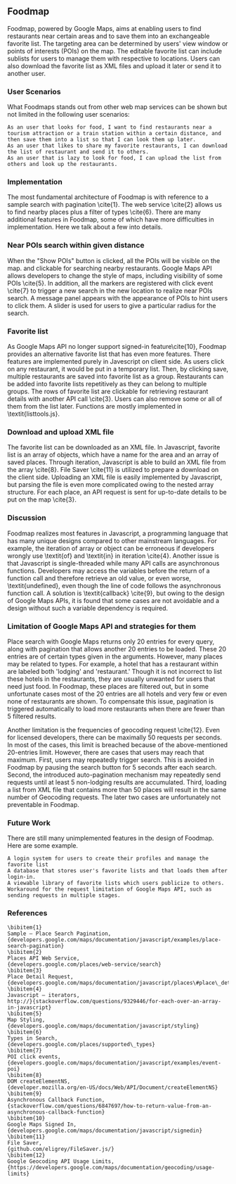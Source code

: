 ## Foodmap
Foodmap, powered by Google Maps, aims at enabling users to find restaurants near certain areas and to save them into an exchangeable favorite list. The targeting area can be determined by users' view window or points of interests (POIs) on the map. The editable favorite list can include sublists for users to manage them with respective to locations. Users can also download the favorite list as XML files and upload it later or send it to another user. 

### User Scenarios
What Foodmaps stands out from other web map services can be shown but not limited in the following user scenarios:

    As an user that looks for food, I want to find restaurants near a tourism attraction or a train station within a certain distance, and then save them into a list so that I can look them up later.
    As an user that likes to share my favorite restaurants, I can download the list of restaurant and send it to others.
    As an user that is lazy to look for food, I can upload the list from others and look up the restaurants.

### Implementation
The most fundamental architecture of Foodmap is with reference to a sample search with pagination \cite{1}. The web service \cite{2} allows us to find nearby places plus a filter of types \cite{6}. There are many additional features in Foodmap, some of which have more difficulties in implementation. Here we talk about a few into details.

### Near POIs search within given distance
When the "Show POIs" button is clicked, all the POIs will be visible on the map. and clickable for searching nearby restaurants. Google Maps API allows developers to change the style of maps, including visibility of some POIs \cite{5}. In addition, all the markers are registered with click event \cite{7} to trigger a new search in the new location to realize near POIs search. A message panel appears with the appearance of POIs to hint users to click them. A slider is used for users to give a particular radius for the search.

### Favorite list
As Google Maps API no longer support signed-in feature\cite{10}, Foodmap provides an alternative favorite list that has even more features. There features are implemented purely in Javescript on client side. As users click on any restaurant, it would be put in a temporary list. Then, by clicking save, multiple restaurants are saved into favorite list as a group. Restaurants can be added into favorite lists repetitively as they can belong to multiple groups. The rows of favorite list are clickable for retrieving  restaurant details with another API call \cite{3}. Users can also remove some or all of them from the list later. Functions are mostly implemented in \textit{listtools.js}.

### Download and upload XML file
The favorite list can be downloaded as an XML file. In Javascript, favorite list is an array of objects, which have a name for the area and an array of saved places. Through iteration, Javascript is able to build an XML file from the array \cite{8}. File Saver \cite{11} is utilized to prepare a download on the client side.
Uploading an XML file is easily implemented by Javascript, but parsing the file is even more complicated owing to the nested array structure. For each place, an API request is sent for up-to-date details to be put on the map \cite{3}.

### Discussion
Foodmap realizes most features in Javascript, a programming language that has many unique designs compared to other mainstream languages. For example, the iteration of array or object can be erroneous if developers wrongly use  \textit{of} and \textit{in} in iteration \cite{4}. Another issue is that Javascript is single-threaded while many API calls are asynchronous functions. Developers may access the variables before the return of a function call and therefore retrieve an old value, or even worse, \textit{undefined}, even though the line of code follows the asynchronous function call. A solution is \textit{callback} \cite{9}, but owing to the design of Google Maps APIs, it is found that some cases are not avoidable and a design without such a variable dependency is required.

### Limitation of Google Maps API and strategies for them
Place search with Google Maps returns only 20 entries for every query, along with pagination that allows another 20 entries to be loaded. These 20 entries are of certain types given in the arguments. However, many places may be related to types. For example, a hotel that has a restaurant within are labeled both 'lodging' and 'restaurant.' Though it is not incorrect to list these hotels in the restaurants, they are usually unwanted for users that need just food. In Foodmap, these places are filtered out, but in some unfortunate cases most of the 20 entries are all hotels and very few or even none of restaurants are shown. To compensate this issue, pagination is triggered automatically to load more restaurants when there are fewer than 5 filtered results.
   
Another limitation is the frequencies of geocoding request \cite{12}. Even for licensed developers, there can be maximally 50 requests per seconds. In most of the cases, this limit is breached because of the above-mentioned 20-entries limit. However, there are cases that users may reach that maximum. First, users may repeatedly trigger search. This is avoided in Foodmap by pausing the search button for 5 seconds after each search. Second, the introduced auto-pagination mechanism may repeatedly send requests until at least 5 non-lodging results are accumulated. Third, loading a list from XML file that contains more than 50 places will result in the same number of Geocoding requests. The later two cases are unfortunately not preventable in Foodmap.

### Future Work
There are still many unimplemented features in the design of Foodmap. Here are some example.

    A login system for users to create their profiles and manage the favorite list
    A database that stores user's favorite lists and that loads them after login-in.
    A viewable library of favorite lists which users publicize to others.
    Workaround for the request limitation of Google Maps API, such as sending requests in multiple stages. 

### References
    \bibitem{1} 
    Sample – Place Search Pagination,
    {developers.google.com/maps/documentation/javascript/examples/place-search-pagination}
    \bibitem{2} 
    Places API Web Service,
    {developers.google.com/places/web-service/search}
    \bibitem{3} 
    Place Detail Request,
    {developers.google.com/maps/documentation/javascript/places\#place\_details\_requests}
    \bibitem{4} 
    Javascript – iterators,
    http://}{stackoverflow.com/questions/9329446/for-each-over-an-array-in-javascript}
    \bibitem{5} 
    Map Styling,
    {developers.google.com/maps/documentation/javascript/styling}
    \bibitem{6} 
    Types in Search,
    {developers.google.com/places/supported\_types}
    \bibitem{7} 
    POI click events,
    {developers.google.com/maps/documentation/javascript/examples/event-poi}
    \bibitem{8} 
    DOM createElementNS,
    {developer.mozilla.org/en-US/docs/Web/API/Document/createElementNS}
    \bibitem{9} 
    Asynchronous Callback Function,
    {stackoverflow.com/questions/6847697/how-to-return-value-from-an-asynchronous-callback-function}
    \bibitem{10} 
    Google Maps Signed In,
    {developers.google.com/maps/documentation/javascript/signedin}
    \bibitem{11} 
    File Saver,
    {github.com/eligrey/FileSaver.js/}
    \bibitem{12} 
    Google Geocoding API Usage Limits,
    {https://developers.google.com/maps/documentation/geocoding/usage-limits}